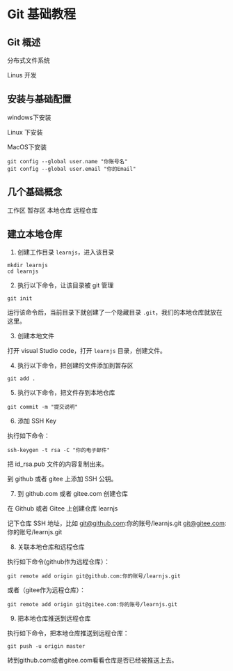 # Git 基础教程

## Git 概述

分布式文件系统

Linus 开发

## 安装与基础配置

windows下安装

Linux 下安装

MacOS下安装

```
git config --global user.name "你账号名"
git config --global user.email "你的Email"
```

## 几个基础概念

工作区
暂存区
本地仓库
远程仓库

## 建立本地仓库

1. 创建工作目录 `learnjs`，进入该目录

```
mkdir learnjs
cd learnjs
```

2. 执行以下命令，让该目录被 git 管理

```
git init
```

运行该命令后，当前目录下就创建了一个隐藏目录 `.git`，我们的本地仓库就放在这里。

3. 创建本地文件

打开 visual Studio code，打开 `learnjs` 目录，创建文件。

4. 执行以下命令，把创建的文件添加到暂存区

```
git add .
```

5. 执行以下命令，把文件存到本地仓库

```
git commit -m "提交说明"
```

6. 添加 SSH Key

执行如下命令：


```
ssh-keygen -t rsa -C "你的电子邮件"
```

把 id_rsa.pub 文件的内容复制出来。

到 github 或者 gitee 上添加 SSH 公钥。


7. 到 github.com 或者 gitee.com 创建仓库

在 Github 或者 Gitee 上创建仓库 learnjs

记下仓库 SSH 地址，比如
git@github.com:你的账号/learnjs.git
git@gitee.com:你的账号/learnjs.git

8. 关联本地仓库和远程仓库

执行如下命令(github作为远程仓库）：

```
git remote add origin git@github.com:你的账号/learnjs.git
```

或者（gitee作为远程仓库）：

```
git remote add origin git@gitee.com:你的账号/learnjs.git
```

9. 把本地仓库推送到远程仓库

执行如下命令，把本地仓库推送到远程仓库：

```
git push -u origin master
```

转到github.com或者gitee.com看看仓库是否已经被推送上去。





